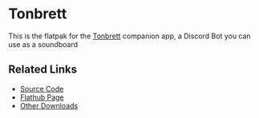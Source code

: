 # Tonbrett

This is the flatpak for the [Tonbrett](https://github.com/DRSchlaubi/Tonbrett) companion app, a Discord Bot you can use as a soundboard

## Related Links
- [Source Code](https://github.com/DRSchlaubi/Tonbrett)
- [Flathub Page](https://flathub.org/apps/details/dev.schlaubi.Tonbrett)
- [Other Downloads](https://github.com/DRSchlaubi/Tonbrett/releases/latest)
